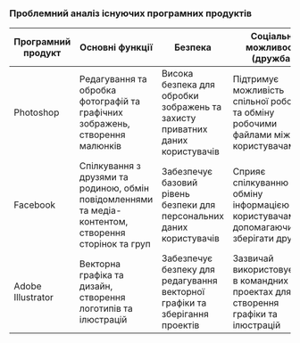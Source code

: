 ### Проблемний аналіз існуючих програмних продуктів

| Програмний продукт | Основні функції | Безпека | Соціальні можливості (дружба) | Творчість (створення живопису) |
|--------------------|------------------|---------|--------------------------------|-------------------------------|
| Photoshop           | Редагування та обробка фотографій та графічних зображень, створення малюнків | Висока безпека для обробки зображень та захисту приватних даних користувачів | Підтримує можливість спільної роботи та обміну робочими файлами між користувачами | Надає інструменти для створення мистецьких шедеврів та графічних дизайнів |
| Facebook           | Спілкування з друзями та родиною, обмін повідомленнями та медіа-контентом, створення сторінок та груп | Забезпечує базовий рівень безпеки для персональних даних користувачів | Сприяє спілкуванню та обміну інформацією між користувачами, допомагаючи зберігати дружбу | Не спеціалізується на творчих можливостях, але дозволяє завантажувати медіа-контент |
| Adobe Illustrator  | Векторна графіка та дизайн, створення логотипів та ілюстрацій | Забезпечує безпеку для редагування векторної графіки та зберігання проектів | Зазвичай використовується в командних проектах для створення графіки та ілюстрацій | Надає широкий набір інструментів для креативного процесу та малювання |
